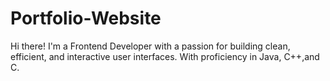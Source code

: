 # Portfolio-Website
Hi there! I'm a Frontend Developer with a passion for building clean, efficient, and interactive user interfaces. With proficiency in Java, C++,and C.
